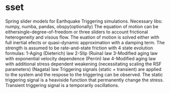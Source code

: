 # sset
Spring slider models for Earthquake Triggering simulations.
Necessary libs:
  numpy, numba, pandas, obspy(optionally)
The equation of motion can be eithersingle-degree-of-freedom or three sliders to account frictional heterogeneity and visous flow.
The euation of motion is solved either with full inertial efects or quasi-dynamic approximation with a damping term.
The strength is assumed to be rate-and-state friction with 4 state evolution formulas:
  1-Aging (Dieterich) law 
  2-Slip (Ruina) law
  3-Modified aging law with exponential velocity dependence (Perrin) law
  4-Modified aging law with additional stress dependent weakening (necessitating scaling the RSF parameters) (Nagata) law
Triggering signals (static + transient) are applied to the system and the respose to the triggering can be observed. 
The static triggering signal is a heaviside function that permanently change the stress.
Transient triggering signal is a temporarily oscillations.





